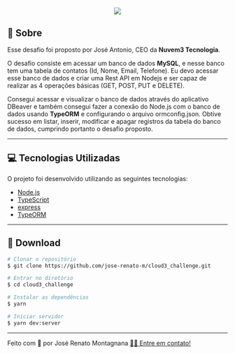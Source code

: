 <h1 align="center">
  <img src="https://ik.imagekit.io/dfw3q47dv0/Node_logo_1_65gY3glqL.jpeg">
</h1>

## 📝 Sobre

<p>Esse desafio foi proposto por José Antonio, CEO da <b>Nuvem3 Tecnologia</b>.</p>
<p>O desafio consiste em acessar um banco de dados <b>MySQL</b>, e nesse banco tem uma tabela de contatos (Id, Nome, Email, Telefone). Eu devo acessar esse banco de dados e criar uma Rest API em Nodejs e ser capaz de realizar as 4 operações básicas (GET, POST, PUT e DELETE).</p>
<p>Consegui acessar e visualizar o banco de dados através do aplicativo DBeaver e também consegui fazer a conexão do Node.js com o banco de dados usando <b>TypeORM</b> e configurando o arquivo ormconfig.json. Obtive sucesso em listar, inserir, modificar e apagar registros da tabela do banco de dados, cumprindo portanto o desafio proposto.</p>

---

## 💻 Tecnologias Utilizadas

O projeto foi desenvolvido utilizando as seguintes tecnologias:

- [Node.js](https://nodejs.org/en/)
- [TypeScript](https://www.typescriptlang.org/)
- [express](https://www.npmjs.com/package/express)
- [TypeORM](https://typeorm.io/#/)

---

## 📁 Download

```bash
# Clonar o repositório
$ git clone https://github.com/jose-renato-m/cloud3_challenge.git

# Entrar no diretório
$ cd cloud3_challenge

# Instalar as dependências
$ yarn

# Iniciar servidor
$ yarn dev:server
```

---

Feito com 💙 por José Renato Montagnana [👋🏻 Entre em contato!](https://www.linkedin.com/in/joserenato-devfullstack/)
